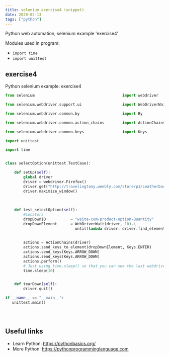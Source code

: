 ```yaml
---
title: selenium exercise4 (snippet)
date: 2020-02-13
tags: ["python"]
---
```

Python web automation, selenium example 'exercise4'


Modules used in program: 
* `import time`
* `import unittest`

## exercise4

Python selenium example: exercise4

```python
from selenium                                       import webdriver

from selenium.webdriver.support.ui                  import WebDriverWait

from selenium.webdriver.common.by                   import By

from selenium.webdriver.common.action_chains        import ActionChains

from selenium.webdriver.common.keys                 import Keys

import unittest

import time


class selectOption(unittest.TestCase):

    def setUp(self):
        global driver
        driver = webdriver.Firefox()
        driver.get("http://travelingtony.weebly.com/store/p1/Leatherback_Turtle_Picture.html")
        driver.maximize_window()
    
    
    
    def test_selectOption(self):
        #Locators
        dropDownID           = "wsite-com-product-option-Quantity"
        dropDownElement      = WebDriverWait(driver, 10).\
                               until(lambda driver: driver.find_element_by_id(dropDownID))
        
        
        actions = ActionChains(driver)
        actions.send_keys_to_element(dropDownElement, Keys.ENTER)
        actions.send_keys(Keys.ARROW_DOWN)
        actions.send_keys(Keys.ARROW_DOWN)
        actions.perform()
        # Just using time.sleep() so that you can see the last webdriver action. I do not recommend using it in your tests
        time.sleep(10)


    def tearDown(self):
        driver.quit()

if __name__ == "__main__":
   unittest.main()





```

## Useful links

- Learn Python: https://pythonbasics.org/
- More Python: https://pythonprogramminglanguage.com
